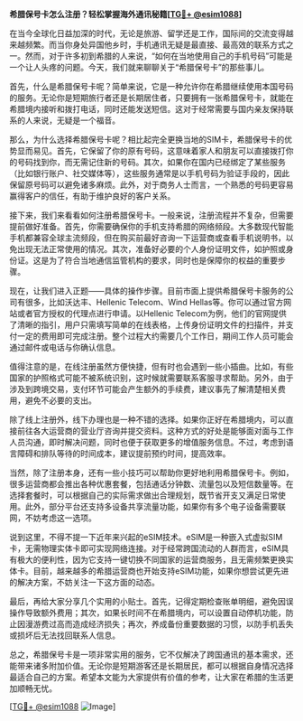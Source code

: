 **希腊保号卡怎么注册？轻松掌握海外通讯秘籍[[TG💪+ @esim1088](https://t.me/s/esim1088)]**

在当今全球化日益加深的时代，无论是旅游、留学还是工作，国际间的交流变得越来越频繁。而当你身处异国他乡时，手机通讯无疑是最直接、最高效的联系方式之一。然而，对于许多初到希腊的人来说，“如何在当地使用自己的手机号码”可能是一个让人头疼的问题。今天，我们就来聊聊关于“希腊保号卡”的那些事儿。

首先，什么是希腊保号卡呢？简单来说，它是一种允许你在希腊继续使用本国号码的服务。无论你是短期旅行者还是长期居住者，只要拥有一张希腊保号卡，就能在希腊境内接听和拨打电话，同时还能发送短信。这对于经常需要与国内亲友保持联系的人来说，无疑是一个福音。

那么，为什么选择希腊保号卡呢？相比起完全更换当地的SIM卡，希腊保号卡的优势显而易见。首先，它保留了你的原有号码，这意味着家人和朋友可以直接拨打你的号码找到你，而无需记住新的号码。其次，如果你在国内已经绑定了某些服务（比如银行账户、社交媒体等），这些服务通常是以手机号码为验证手段的，因此保留原号码可以避免诸多麻烦。此外，对于商务人士而言，一个熟悉的号码更容易赢得客户的信任，有助于维护良好的客户关系。

接下来，我们来看看如何注册希腊保号卡。一般来说，注册流程并不复杂，但需要提前做好准备。首先，你需要确保你的手机支持希腊的网络频段。大多数现代智能手机都兼容全球主流频段，但在购买前最好咨询一下运营商或查看手机说明书，以免出现无法正常使用的情况。其次，准备好必要的个人身份证明文件，如护照或身份证。这是为了符合当地通信监管机构的要求，同时也是保障你的权益的重要步骤。

现在，让我们进入正题——具体的操作步骤。目前市面上提供希腊保号卡服务的公司有很多，比如沃达丰、Hellenic Telecom、Wind Hellas等。你可以通过官方网站或者官方授权的代理点进行申请。以Hellenic Telecom为例，他们的官网提供了清晰的指引，用户只需填写简单的在线表格，上传身份证明文件的扫描件，并支付一定的费用即可完成注册。整个过程大约需要几个工作日，期间工作人员可能会通过邮件或电话与你确认信息。

值得注意的是，在线注册虽然方便快捷，但有时也会遇到一些小插曲。比如，有些国家的护照格式可能不被系统识别，这时候就需要联系客服寻求帮助。另外，由于涉及到跨境交易，支付环节可能会产生额外的手续费，建议事先了解清楚相关费用，避免不必要的支出。

除了线上注册外，线下办理也是一种不错的选择。如果你正好在希腊境内，可以直接前往各大运营商的营业厅咨询并提交资料。这种方式的好处是能够面对面与工作人员沟通，即时解决问题，同时也便于获取更多的增值服务信息。不过，考虑到语言障碍和排队等待的时间成本，建议提前预约时间，提高效率。

当然，除了注册本身，还有一些小技巧可以帮助你更好地利用希腊保号卡。例如，很多运营商都会推出各种优惠套餐，包括通话分钟数、流量包以及短信数量等。在选择套餐时，可以根据自己的实际需求做出合理规划，既节省开支又满足日常使用。此外，部分平台还支持多设备共享流量功能，如果你有多个电子设备需要联网，不妨考虑这一选项。

说到这里，不得不提一下近年来兴起的eSIM技术。eSIM是一种嵌入式虚拟SIM卡，无需物理实体卡即可实现网络连接。对于经常跨国流动的人群而言，eSIM具有极大的便利性，因为它支持一键切换不同国家的运营商服务，且无需频繁更换实体卡。目前，越来越多的希腊运营商也开始支持eSIM功能，如果你想尝试更先进的解决方案，不妨关注一下这方面的动态。

最后，再给大家分享几个实用的小贴士。首先，记得定期检查账单明细，避免因误操作导致额外费用；其次，如果长时间不在希腊境内，可以设置自动停机功能，防止因漫游费过高而造成经济损失；再次，养成备份重要数据的习惯，以防手机丢失或损坏后无法找回联系人信息。

总之，希腊保号卡是一项非常实用的服务，它不仅解决了跨国通讯的基本需求，还能带来诸多附加价值。无论你是短期游客还是长期居民，都可以根据自身情况选择最适合自己的方案。希望本文能为大家提供有价值的参考，让大家在希腊的生活更加顺畅无忧。

[[TG💪+ @esim1088](https://t.me/s/esim1088) ![Image](https://i.postimg.cc/4NQfJmqS/Snipaste-2025-05-13-00-14-12.png)]